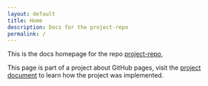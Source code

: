 ```yaml
---
layout: default
title: Home
description: Docs for the project-repo
permalink: /
---
```

This is the docs homepage for the repo [project-repo](https://github.com/gh-pages-project/project-repo), 

This page is part of a project about GitHub pages, visit the [project document](https://profile-sh.github.io/docs/projects/gh_pages) to learn how the project was implemented.


